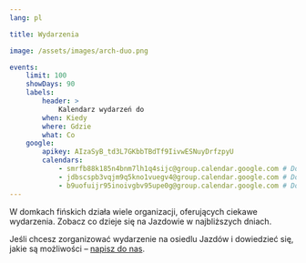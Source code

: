 ```yaml
---
lang: pl

title: Wydarzenia

image: /assets/images/arch-duo.png

events:
    limit: 100
    showDays: 90
    labels:
        header: >
            Kalendarz wydarzeń do
        when: Kiedy
        where: Gdzie
        what: Co
    google:
        apikey: AIzaSyB_td3L7GKbbTBdTf9IivwESNuyDrfzpyU
        calendars:
            - smrfb88k185n4bnm7lh1q4sijc@group.calendar.google.com # Domek A
            - jdbscspb3vqjm9q5kno1vuegv4@group.calendar.google.com # Domek B
            - b9uofuijr95inoivgbv95upe0g@group.calendar.google.com # Domek C
---
```

W domkach fińskich działa wiele organizacji, oferujących ciekawe wydarzenia. Zobacz co dzieje się na Jazdowie w najbliższych dniach.

Jeśli chcesz zorganizować wydarzenie na osiedlu Jazdów i dowiedzieć się, jakie są możliwości – [napisz do nas](#page-footer).
